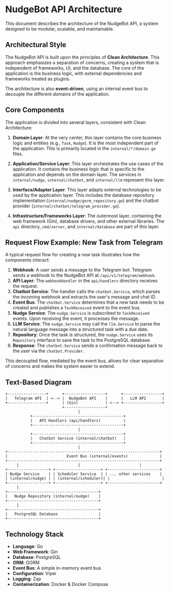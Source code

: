 # NudgeBot API Architecture

This document describes the architecture of the NudgeBot API, a system designed to be modular, scalable, and maintainable.

## Architectural Style

The NudgeBot API is built upon the principles of **Clean Architecture**. This approach emphasizes a separation of concerns, creating a system that is independent of frameworks, UI, and the database. The core of the application is the business logic, with external dependencies and frameworks treated as plugins.

The architecture is also **event-driven**, using an internal event bus to decouple the different domains of the application.

## Core Components

The application is divided into several layers, consistent with Clean Architecture:

1.  **Domain Layer**: At the very center, this layer contains the core business logic and entities (e.g., `Task`, `Nudge`). It is the most independent part of the application. This is primarily located in the `internal/*/domain.go` files.

2.  **Application/Service Layer**: This layer orchestrates the use cases of the application. It contains the business logic that is specific to the application and depends on the domain layer. The services in `internal/nudge`, `internal/chatbot`, and `internal/llm` represent this layer.

3.  **Interface/Adapter Layer**: This layer adapts external technologies to be used by the application layer. This includes the database repository implementation (`internal/nudge/gorm_repository.go`) and the chatbot provider (`internal/chatbot/telegram_provider.go`).

4.  **Infrastructure/Frameworks Layer**: The outermost layer, containing the web framework (Gin), database drivers, and other external libraries. The `api` directory, `cmd/server`, and `internal/database` are part of this layer.

## Request Flow Example: New Task from Telegram

A typical request flow for creating a new task illustrates how the components interact:

1.  **Webhook**: A user sends a message to the Telegram bot. Telegram sends a webhook to the NudgeBot API at `/api/v1/telegram/webhook`.
2.  **API Layer**: The `webhookHandler` in the `api/handlers` directory receives the request.
3.  **Chatbot Service**: The handler calls the `chatbot.Service`, which parses the incoming webhook and extracts the user's message and chat ID.
4.  **Event Bus**: The `chatbot.Service` determines that a new task needs to be created and publishes a `TaskReceived` event to the event bus.
5.  **Nudge Service**: The `nudge.Service` is subscribed to `TaskReceived` events. Upon receiving the event, it processes the message.
6.  **LLM Service**: The `nudge.Service` may call the `llm.Service` to parse the natural language message into a structured task with a due date.
7.  **Repository**: Once the task is structured, the `nudge.Service` uses its `Repository` interface to save the task to the PostgreSQL database.
8.  **Response**: The `chatbot.Service` sends a confirmation message back to the user via the `chatbot.Provider`.

This decoupled flow, mediated by the event bus, allows for clear separation of concerns and makes the system easier to extend.

## Text-Based Diagram

```
+-----------------+      +------------------+      +-----------------+
|   Telegram API  | <--> |  NudgeBot API    |      |   LLM API       |
+-----------------+      | (Gin)            | <--> +-----------------+
                         +------------------+
                                |
           +----------------------------------------+
           |   API Handlers (api/handlers)          |
           +----------------------------------------+
                                |
           +----------------------------------------+
           |   Chatbot Service (internal/chatbot)   |
           +----------------------------------------+
                                |
+-------------------------------------------------------------------+
|                          Event Bus (internal/events)              |
+-------------------------------------------------------------------+
     |                          |                          |
+------------------+ +--------------------+ +-----------------------+
| Nudge Service    | | Scheduler Service  | | ... other services    |
| (internal/nudge) | | (internal/scheduler)| |                       |
+------------------+ +--------------------+ +-----------------------+
     |
+----------------------------------------+
|   Nudge Repository (internal/nudge)    |
+----------------------------------------+
     |
+----------------------------------------+
|   PostgreSQL Database                  |
+----------------------------------------+

```

## Technology Stack

-   **Language**: Go
-   **Web Framework**: Gin
-   **Database**: PostgreSQL
-   **ORM**: GORM
-   **Event Bus**: A simple in-memory event bus
-   **Configuration**: Viper
-   **Logging**: Zap
-   **Containerization**: Docker & Docker Compose
